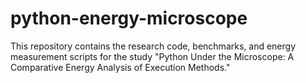 # python-energy-microscope
This repository contains the research code, benchmarks, and energy measurement scripts for the study "Python Under the Microscope: A Comparative Energy Analysis of Execution Methods."
